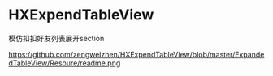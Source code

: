 # HXExpendTableView

模仿扣扣好友列表展开section

https://github.com/zengweizhen/HXExpendTableView/blob/master/ExpandedTableView/Resoure/readme.png
